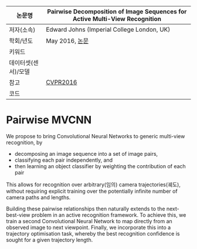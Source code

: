 | 논문명 | Pairwise Decomposition of Image Sequences for Active Multi-View Recognition |
| --- | --- |
| 저자\(소속\) | Edward Johns (Imperial College London, UK) |
| 학회/년도 | May 2016, [논문](https://arxiv.org/abs/1605.08359) |
| 키워드 |  |
| 데이터셋(센서)/모델 |  |
| 참고 |[CVPR2016](https://www.youtube.com/watch?v=7Bw0HGlidtg)  |
| 코드 |  |


# Pairwise MVCNN

We propose to bring Convolutional Neural Networks to generic multi-view recognition, by 
- decomposing an image sequence into a set of image pairs, 
- classifying each pair independently, and 
- then learning an object classifier by weighting the contribution of each pair

This allows for recognition over arbitrary(임의) camera trajectories(궤도), without requiring explicit training over the potentially infinite number of camera paths and lengths. 

Building these pairwise relationships then naturally extends to the next-best-view
problem in an active recognition framework. To achieve
this, we train a second Convolutional Neural Network to
map directly from an observed image to next viewpoint.
Finally, we incorporate this into a trajectory optimisation
task, whereby the best recognition confidence is sought for
a given trajectory length.





<!--stackedit_data:
eyJoaXN0b3J5IjpbMzIyOTY4OTg4XX0=
-->